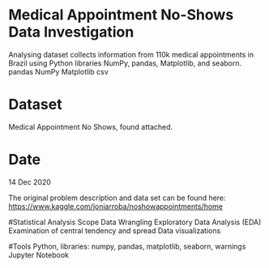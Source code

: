 # Medical Appointment No-Shows Data Investigation
Analysing dataset collects information from 110k medical appointments in Brazil  using Python libraries NumPy, pandas, Matplotlib, and seaborn.
pandas
NumPy
Matplotlib
csv

# Dataset
Medical Appointment No Shows, found attached.

# Date 
14 Dec 2020

The original problem description and data set can be found 
here: https://www.kaggle.com/joniarroba/noshowappointments/home

#Statistical Analysis Scope
Data Wrangling
Exploratory Data Analysis (EDA)
Examination of central tendency and spread
Data visualizations

#Tools
Python, libraries: numpy, pandas, matplotlib, seaborn, warnings
Jupyter Notebook
